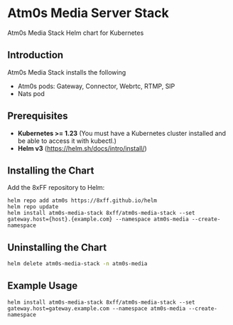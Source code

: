 # Atm0s Media Server Stack 

Atm0s Media Stack Helm chart for Kubernetes

## Introduction
Atm0s Media Stack installs the following
- Atm0s pods: Gateway, Connector, Webrtc, RTMP, SIP
- Nats pod

## Prerequisites
- **Kubernetes >= 1.23** (You must have a Kubernetes cluster installed and be able to access it with kubectl.)
- **Helm v3** (https://helm.sh/docs/intro/install/)

## Installing the Chart
Add the 8xFF repository to Helm:
```shell script
helm repo add atm0s https://8xff.github.io/helm
helm repo update
helm install atm0s-media-stack 8xff/atm0s-media-stack --set gateway.host={host}.{example.com} --namespace atm0s-media --create-namespace
```

## Uninstalling the Chart
```sh
helm delete atm0s-media-stack -n atm0s-media
```

## Example Usage
```
helm install atm0s-media-stack 8xff/atm0s-media-stack --set gateway.host=gateway.example.com --namespace atm0s-media --create-namespace
```